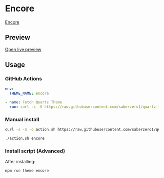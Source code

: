 # Encore

[Encore](https://lucaschampagne.dev/)

## Preview

[Open live preview](https://quartz-themes.github.io/encore/)

## Usage

### GitHub Actions

```yaml
env:
  THEME_NAME: encore
```

```yaml
- name: Fetch Quartz Theme
  run: curl -s -S https://raw.githubusercontent.com/saberzero1/quartz-themes/master/action.sh | bash -s -- $THEME_NAME
```

### Manual install

```bash
curl -s -S -o action.sh https://raw.githubusercontent.com/saberzero1/quartz-themes/master/action.sh

./action.sh encore
```

### Install script (Advanced)

After installing:

```bash
npm run theme encore
```
